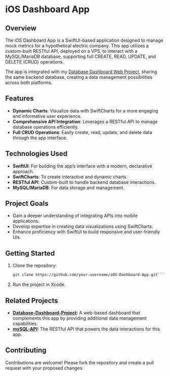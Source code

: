 # iOS Dashboard App

## Overview

The iOS Dashboard App is a SwiftUI-based application designed to manage mock metrics for a hypothetical electric company. This app utilizes a custom-built RESTful API, deployed on a VPS, to interact with a MySQL/MariaDB database, supporting full CREATE, READ, UPDATE, and DELETE (CRUD) operations.

The app is integrated with my [Database Dashboard Web Project](https://github.com/JMiller7334/Dashboard-Database-project), sharing the same backend database, creating a data management possibilities across both platforms.

## Features

- **Dynamic Charts**: Visualize data with SwiftCharts for a more engaging and informative user experience.
- **Comprehensive API Integration**: Leverages a RESTful API to manage database operations efficiently.
- **Full CRUD Operations**: Easily create, read, update, and delete data through the app interface.

## Technologies Used

- **SwiftUI**: For building the app’s interface with a modern, declarative approach.
- **SwiftCharts**: To create interactive and dynamic charts.
- **RESTful API**: Custom-built to handle backend database interactions.
- **MySQL/MariaDB**: For data storage and management.

## Project Goals

- Gain a deeper understanding of integrating APIs into mobile applications.
- Develop expertise in creating data visualizations using SwiftCharts.
- Enhance proficiency with SwiftUI to build responsive and user-friendly UIs.

## Getting Started

1. Clone the repository:
   ```bash
   git clone https://github.com/your-username/iOS-Dashboard-App.git```
3. Run the project in Xcode.
   
## Related Projects
- **[Database-Dashboard-Project](https://github.com/JMiller7334/Dashboard-Database-project):** A web-based dashboard that complements this app by providing additional data management capabilities.
- **[mySQL-API](https://github.com/JMiller7334/mySQL-API):** The RESTful API that powers the data interactions for this app.

## Contributing
Contributions are welcome! Please fork the repository and create a pull request with your proposed changes.
